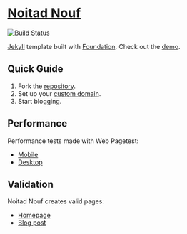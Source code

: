 [Noitad Nouf][1]
==================

[![Build Status](https://travis-ci.org/penibelst/jekyll-noitadnouf.svg)](https://travis-ci.org/penibelst/jekyll-noitadnouf)

[Jekyll][2] template built with [Foundation][3]. Check out the [demo][1].

[1]: http://noitadnouf.penibelst.de/
[2]: http://jekyllrb.com/
[3]: http://foundation.zurb.com/

## Quick Guide

1. Fork the [repository](https://github.com/penibelst/jekyll-noitadnouf).
1. Set up your [custom domain](https://help.github.com/articles/setting-up-a-custom-domain-with-pages).
1. Start blogging.

## Performance

Performance tests made with Web Pagetest:

* [Mobile](http://www.webpagetest.org/result/140417_05_AHC/)
* [Desktop](http://www.webpagetest.org/result/140417_E5_AGB/)

## Validation

Noitad Nouf creates valid pages:

* [Homepage](http://validator.nu/?doc=http%3A%2F%2Fnoitadnouf.penibelst.de%2F)
* [Blog post](http://validator.nu/?doc=http%3A%2F%2Fnoitadnouf.penibelst.de%2F2014%2Fi-hate-winter%2F)
